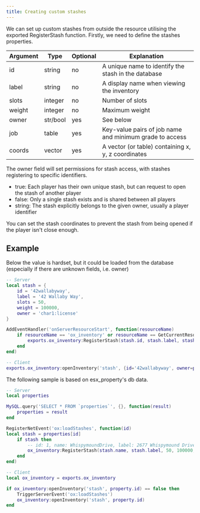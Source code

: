 ```yaml
---
title: Creating custom stashes
---
```


We can set up custom stashes from outside the resource utilising the exported RegisterStash function. Firstly, we need to define the stashes properties.  

| Argument   | Type     | Optional | Explanation |
---------- | -------- | -------- | ----------- |
id         | string   | no       | A unique name to identify the stash in the database |
label      | string   | no       | A display name when viewing the inventory |
slots      | integer  | no       | Number of slots |
weight     | integer  | no       | Maximum weight |
owner      | str/bool | yes      | See below |
job        | table    | yes      | Key-value pairs of job name and minimum grade to access |
coords     | vector   | yes      | A vector (or table) containing x, y, z coordinates |

The owner field will set permissions for stash access, with stashes registering to specific identifiers.
- true: Each player has their own unique stash, but can request to open the stash of another player
- false: Only a single stash exists and is shared between all players
- string: The stash explicitly belongs to the given owner, usually a player identifier

You can set the stash coordinates to prevent the stash from being opened if the player isn't close enough.

## Example

Below the value is hardset, but it could be loaded from the database (especially if there are unknown fields, i.e. owner)
```lua
-- Server
local stash = {
	id = '42wallabyway',
	label = '42 Wallaby Way',
	slots = 50,
	weight = 100000,
	owner = 'char1:license'
}

AddEventHandler('onServerResourceStart', function(resourceName)
	if resourceName == 'ox_inventory' or resourceName == GetCurrentResourceName() then
		exports.ox_inventory:RegisterStash(stash.id, stash.label, stash.slots, stash.weight, stash.owner)
	end
end)

-- Client
exports.ox_inventory:openInventory('stash', {id='42wallabyway', owner=property.owner})
```

The following sample is based on esx_property's db data.
```lua
-- Server
local properties

MySQL.query('SELECT * FROM `properties`', {}, function(result)
	properties = result
end

RegisterNetEvent('ox:loadStashes', function(id)
local stash = properties[id]
	if stash then
		-- id: 1, name: WhispymoundDrive, label: 2677 Whispymound Drive, coords: {"x":118.748,"y":566.573,"z":175.697}
		ox_inventory:RegisterStash(stash.name, stash.label, 50, 100000, true, false, json.encode(stash.room_menu))
	end
end)

-- Client
local ox_inventory = exports.ox_inventory

if ox_inventory:openInventory('stash', property.id) == false then
	TriggerServerEvent('ox:loadStashes')
	ox_inventory:openInventory('stash', property.id)
end
```
